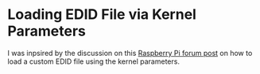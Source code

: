 # Loading EDID File via Kernel Parameters
I was inpsired by the discussion on this [Raspberry Pi forum post](https://forums.raspberrypi.com/viewtopic.php?p=2155762&hilit=Hdmi+audio#p2153560) on how to load a custom EDID file using the kernel parameters.
